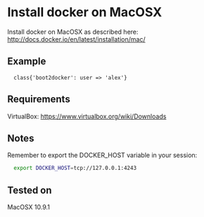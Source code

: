# Install docker on MacOSX

Install docker on MacOSX as described here:
http://docs.docker.io/en/latest/installation/mac/

## Example

```puppet
  class{'boot2docker': user => 'alex'}
```

## Requirements

VirtualBox: https://www.virtualbox.org/wiki/Downloads

## Notes

Remember to export the DOCKER_HOST variable in your session:

```bash
  export DOCKER_HOST=tcp://127.0.0.1:4243
```

## Tested on

MacOSX 10.9.1
